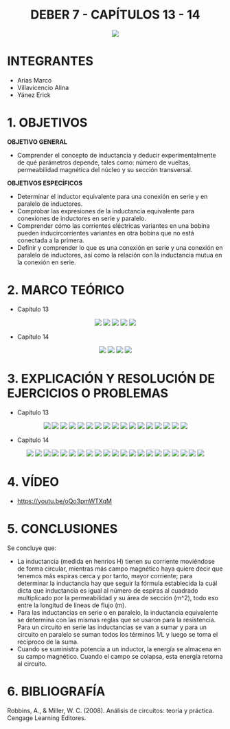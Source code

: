 <div align="center">

# DEBER 7 - CAPÍTULOS 13 - 14
  
![](https://github.com/erickyanez1/IMAGENES-DEBER-1/blob/main/espe.png) 

</div>

# **INTEGRANTES**

- Arias Marco
- Villavicencio Alina
- Yánez Erick


# **1. OBJETIVOS**

**OBJETIVO GENERAL**
  - Comprender el concepto de inductancia y deducir experimentalmente de qué parámetros depende, tales como: número de vueltas, permeabilidad magnética del núcleo y su sección transversal.
 
 **OBJETIVOS ESPECÍFICOS**
  - Determinar el inductor equivalente para una conexión en serie y en paralelo de inductores.
  - Comprobar las expresiones de la inductancia equivalente para conexiones de inductores en serie y paralelo.
  - Comprender cómo las corrientes eléctricas variantes en una bobina pueden inducircorrientes variantes en otra bobina que no está conectada a la primera.
  - Definir y comprender lo que es una conexión en serie y una conexión en paralelo de inductores, así como la relación con la inductancia mutua en la conexión en serie.
  
# **2. MARCO TEÓRICO**

- Capítulo 13
<div align="center">

![](https://github.com/erickyanez1/DEBER-7/blob/main/IMG/mapa_1_cap13.png)
![](https://github.com/erickyanez1/DEBER-7/blob/main/IMG/mapa_2_cap13.png)
![](https://github.com/erickyanez1/DEBER-7/blob/main/IMG/mapa_3_cap13.png)
![](https://github.com/erickyanez1/DEBER-7/blob/main/IMG/mapa_4_cap13.png)
![](https://github.com/erickyanez1/DEBER-7/blob/main/IMG/mapa_5_cap13.png)


</div>


- Capítulo 14
<div align="center">

![](https://github.com/erickyanez1/DEBER-7/blob/main/IMG/Cap14_MT_P1.jpg)
![](https://github.com/erickyanez1/DEBER-7/blob/main/IMG/Cap14_MT_P2.jpg)
![](https://github.com/erickyanez1/DEBER-7/blob/main/IMG/Cap14_MT_P3.jpg)
![](https://github.com/erickyanez1/DEBER-7/blob/main/IMG/Cap14_MT_P4.jpg)
  
</div>




# **3. EXPLICACIÓN Y RESOLUCIÓN DE EJERCICIOS O PROBLEMAS**

- Capítulo 13
<div align="center">

![](https://github.com/erickyanez1/DEBER-7/blob/main/IMG/ejer_cap13_1.png)
![](https://github.com/erickyanez1/DEBER-7/blob/main/IMG/ejer_cap13_3.png)
![](https://github.com/erickyanez1/DEBER-7/blob/main/IMG/ejer_cap13_5.png)
![](https://github.com/erickyanez1/DEBER-7/blob/main/IMG/ejer_cap13_7.png)
![](https://github.com/erickyanez1/DEBER-7/blob/main/IMG/ejer_cap13_9.png)
![](https://github.com/erickyanez1/DEBER-7/blob/main/IMG/ejer_cap13_11.png)
![](https://github.com/erickyanez1/DEBER-7/blob/main/IMG/ejer_cap13_13.png)
![](https://github.com/erickyanez1/DEBER-7/blob/main/IMG/ejer_cap13_15_a.png)
![](https://github.com/erickyanez1/DEBER-7/blob/main/IMG/ejer_cap13_15_b.png)
![](https://github.com/erickyanez1/DEBER-7/blob/main/IMG/ejer_cap13_15_c.png)
![](https://github.com/erickyanez1/DEBER-7/blob/main/IMG/ejer_cap13_17_19.png)
![](https://github.com/erickyanez1/DEBER-7/blob/main/IMG/ejer_cap13_21_a.png)
![](https://github.com/erickyanez1/DEBER-7/blob/main/IMG/ejer_cap13_21_b.png)
![](https://github.com/erickyanez1/DEBER-7/blob/main/IMG/Ejer_Cap13_P1.jpg)
![](https://github.com/erickyanez1/DEBER-7/blob/main/IMG/Ejer_Cap13_P2.jpg)
![](https://github.com/erickyanez1/DEBER-7/blob/main/IMG/Ejer_Cap13_P3.jpg)
![](https://github.com/erickyanez1/DEBER-7/blob/main/IMG/Ejer_Cap13_P4.jpg)


</div>

- Capítulo 14
<div align="center">

![](https://github.com/erickyanez1/DEBER-7/blob/main/IMG/Ejer_Cap14_P1.jpg)
![](https://github.com/erickyanez1/DEBER-7/blob/main/IMG/Ejer_Cap14_P2.jpg)
![](https://github.com/erickyanez1/DEBER-7/blob/main/IMG/Ejer_Cap14_P3.jpg)
![](https://github.com/erickyanez1/DEBER-7/blob/main/IMG/Ejer_Cap14_P4.jpg)
![](https://github.com/erickyanez1/DEBER-7/blob/main/IMG/Ejer_Cap14_P5.jpg)
![](https://github.com/erickyanez1/DEBER-7/blob/main/IMG/Ejer_Cap14_P6.jpg)
![](https://github.com/erickyanez1/DEBER-7/blob/main/IMG/Ejer_Cap14_P7.jpg)
![](https://github.com/erickyanez1/DEBER-7/blob/main/IMG/9.PNG)
![](https://github.com/erickyanez1/DEBER-7/blob/main/IMG/9-1.PNG)
![](https://github.com/erickyanez1/DEBER-7/blob/main/IMG/11.PNG)
![](https://github.com/erickyanez1/DEBER-7/blob/main/IMG/13-1.PNG)
![](https://github.com/erickyanez1/DEBER-7/blob/main/IMG/13-2.PNG)
![](https://github.com/erickyanez1/DEBER-7/blob/main/IMG/15-1.PNG)
![](https://github.com/erickyanez1/DEBER-7/blob/main/IMG/15-2.PNG)
![](https://github.com/erickyanez1/DEBER-7/blob/main/IMG/15-3.PNG)
![](https://github.com/erickyanez1/DEBER-7/blob/main/IMG/15-4.PNG)
![](https://github.com/erickyanez1/DEBER-7/blob/main/IMG/17.PNG)
![](https://github.com/erickyanez1/DEBER-7/blob/main/IMG/21.PNG)
![](https://github.com/erickyanez1/DEBER-7/blob/main/IMG/23-1.PNG)
![](https://github.com/erickyanez1/DEBER-7/blob/main/IMG/23-2.PNG)
![](https://github.com/erickyanez1/DEBER-7/blob/main/IMG/27.PNG)
  
</div>

# **4. VÍDEO**

- https://youtu.be/oQo3pmWTXqM

# **5. CONCLUSIONES**

Se concluye que:

- La inductancia (medida en henrios H) tienen su corriente moviéndose de forma circular, mientras más campo magnético haya quiere decir que tenemos más espiras cerca y por tanto, mayor corriente; para determinar la inductancia hay que seguir la fórmula establecida la cuál dicta que inductancia es igual al número de espiras al cuadrado multiplicado por la permeabilidad y su área de sección (m^2), todo eso entre la longitud de lineas de flujo (m).
- Para las inductancias en serie o en paralelo, la inductancia equivalente se determina con las mismas reglas que se usaron para la resistencia. Para un circuito en serie las inductancias se van a sumar y para un circuito en paralelo se suman todos los términos 1/L y luego se toma el recíproco de la suma.
- Cuando se suministra potencia a un inductor, la energía se almacena en su campo magnético. Cuando el campo se colapsa, esta energía retorna al circuito.


# **6. BIBLIOGRAFÍA**

Robbins, A., & Miller, W. C. (2008). Análisis de circuitos: teoría y práctica. Cengage Learning Editores.

